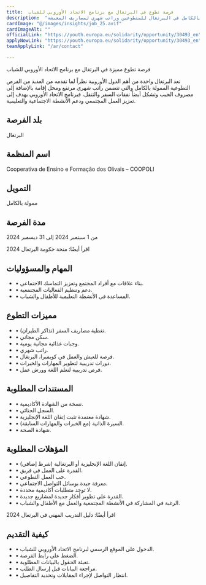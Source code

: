 ```yaml
---
title:  فرصة تطوع في البرتغال مع برنامج الاتحاد الأوروبي للشباب 
description:  "برنامج الاتحاد الأوروبي للشباب يقدم فرصة تطوع ممولة بالكامل في البرتغال للمتطوعين وراتب شهري لمصاريف المعيشة" 
cardImage: "@/images/insights/job_25.avif" 
cardImageAlt: "" 
officialLink: "https://youth.europa.eu/solidarity/opportunity/30493_en" 
applyNowLink: "https://youth.europa.eu/solidarity/opportunity/30493_en" 
teamApplyLink: "/ar/contact"

---
```


فرصة تطوع مميزة في البرتغال مع برنامج الاتحاد الأوروبي للشباب

تعد البرتغال واحدة من أهم الدول الأوروبية نظراً لما تقدمه من العديد من الفرص التطوعية الممولة بالكامل والتي تتضمن راتب شهري مرتفع ومحل إقامة بالإضافة إلى مصروف الجيب وتشكل أيضاً نفقات السفر والتنقل، فبرنامج الاتحاد الأوروبي يهدف إلى تعزيز العمل المجتمعي ودعم الأنشطة الاجتماعية والتعليمية.

## بلد الفرصة

البرتغال

## اسم المنظمة

Cooperativa de Ensino e Formação dos Olivais – COOPOLI

## التمويل

ممولة بالكامل

## مدة الفرصة

من 1 سبتمبر 2024 إلى 31 ديسمبر 2024

اقرأ أيضًا: منحة حكومة البرتغال 2024

## المهام والمسؤوليات

- • بناء علاقات مع أفراد المجتمع وتعزيز التماسك الاجتماعي.
- • دعم وتنظيم الفعاليات المجتمعية.
- • المساعدة في الأنشطة التعليمية للأطفال والشباب.

## مميزات التطوع

- • تغطية مصاريف السفر (تذاكر الطيران).
- • سكن مجاني.
- • وجبات غذائية مجانية يومية.
- • راتب شهري.
- • فرصة للعيش والعمل في كويمبرا، البرتغال.
- • دورات تدريبية لتطوير المهارات والخبرات.
- • فرص تدريبية لتعلم اللغة وورش عمل.

## المستندات المطلوبة

- • نسخة من الشهادة الأكاديمية.
- • السجل الجنائي.
- • شهادة معتمدة تثبت إتقان اللغة الإنجليزية.
- • السيرة الذاتية (مع الخبرات والمهارات السابقة).
- • شهادة الصحة.

## المؤهلات المطلوبة

- • إتقان اللغة الإنجليزية أو البرتغالية (شرط إضافي).
- • القدرة على العمل في فريق.
- • حب العمل التطوعي.
- • معرفة جيدة بوسائل التواصل الاجتماعي.
- • لا توجد متطلبات أكاديمية محددة.
- • القدرة على تطوير أفكار جديدة لمشاريع جديدة.
- • الرغبة في المشاركة في الأنشطة المجتمعية والعمل مع الأطفال والشباب.

اقرأ أيضًا: دليل التدريب المهني في البرتغال 2024

## كيفية التقديم

- • الدخول على الموقع الرسمي لبرنامج الاتحاد الأوروبي للشباب.
- • الضغط على رابط الفرصة.
- • تعبئة الحقول بالبيانات المطلوبة.
- • مراجعة البيانات قبل إرسال الطلب.
- • انتظار التواصل لإجراء المقابلات وتحديد التفاصيل.

